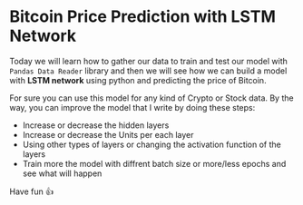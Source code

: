 # Bitcoin Price Prediction with LSTM Network

Today we will learn how to gather our data to train and test our model with `Pandas Data Reader` library and then we will see how we can build a model with **LSTM network** using python and predicting the price of Bitcoin.



For sure you can use this model for any kind of Crypto or Stock data.
By the way, you can improve the model that I write by doing these steps:
* Increase or decrease the hidden layers
* Increase or decrease the Units per each layer
* Using other types of layers or changing the activation function of the layers
* Train more the model with diffrent batch size or more/less epochs and see what will happen

Have fun 👍
